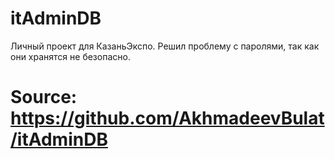 # itAdminDB
Личный проект для КазаньЭкспо. Решил проблему с паролями, так как они хранятся не безопасно.

# Source: https://github.com/AkhmadeevBulat/itAdminDB


